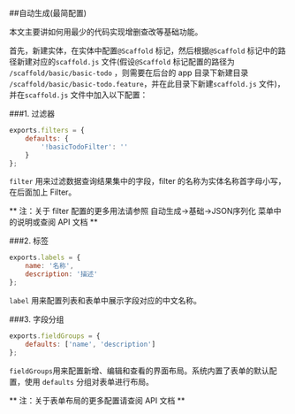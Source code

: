 ##自动生成(最简配置)

本文主要讲如何用最少的代码实现增删查改等基础功能。

首先，新建实体，在实体中配置`@Scaffold` 标记，然后根据`@Scaffold` 标记中的路径新建对应的`scaffold.js` 文件(假设`@Scaffold` 标记配置的路径为 `/scaffold/basic/basic-todo` ，则需要在后台的 app 目录下新建目录 `/scaffold/basic/basic-todo.feature`，并在此目录下新建`scaffold.js` 文件)，并在`scaffold.js` 文件中加入以下配置：

###1. 过滤器

```javascript
exports.filters = {
    defaults: {
        '!basicTodoFilter': ''
    }
};
```

`filter` 用来过滤数据查询结果集中的字段，filter 的名称为实体名称首字母小写，在后面加上 Filter。

** 注：关于 filter 配置的更多用法请参照 自动生成->基础->JSON序列化 菜单中的说明或查阅 API 文档 **

###2. 标签

```javascript
exports.labels = {
    name: '名称',
    description: '描述'
};
```

`label` 用来配置列表和表单中展示字段对应的中文名称。

###3. 字段分组

```javascript
exports.fieldGroups = {
    defaults: ['name', 'description']
};
```

`fieldGroups`用来配置新增、编辑和查看的界面布局。系统内置了表单的默认配置，使用 `defaults` 分组对表单进行布局。

** 注：关于表单布局的更多配置请查阅 API 文档 **
